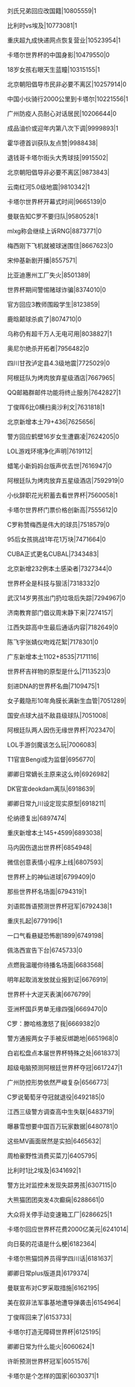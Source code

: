刘氏兄弟回应改国籍|10805559|1

比利时vs埃及|10773081|1

重庆超九成快递网点恢复营业|10523954|1

卡塔尔世界杯的中国身影|10479550|0

18岁女孩右眼天生蓝瞳|10315155|1

北京朝阳倡导市民非必要不离区|10257914|0

中国小伙骑行2000公里到卡塔尔|10221556|1

广州防疫人员耐心对话居民|10206644|0

成品油价或迎年内第八次下调|9999893|1

霍华德首训获队友点赞|9988438|

退钱哥卡塔尔街头大秀球技|9915502|

北京朝阳倡导非必要不离区|9873843|

云南红河5.0级地震|9810342|1

卡塔尔世界杯开幕式时间|9665139|0

曼联告知C罗不要归队|9580528|1

mlxg称会继续上诉RNG|8873771|0

梅西刚下飞机就被球迷围住|8667623|0

宋仲基新剧开播|8557571|

比亚迪惠州工厂失火|8501389|

世界杯期间警惕赌球诈骗|8374010|0

官方回应3教师围殴学生|8123859|

鹿晗颠球杀疯了|8074710|0

乌称仍有超千万人无电可用|8038827|1

奥尼尔绝杀开拓者|7956482|0

四川甘孜泸定县4.3级地震|7725029|0

阿根廷队为烤肉放弃星级酒店|7667965|

QQ邮箱群邮件功能将终止服务|7642827|1

丁俊晖6比0横扫奥沙利文|7631818|1

北京新增本土79+436|7625656|

警方回应鹤壁16岁女生遭霸凌|7624205|0

LOL游戏环境净化声明|7619112|

蜡笔小新妈妈台版声优去世|7616947|0

阿根廷队为烤肉放弃五星级酒店|7592919|0

小伙辞职花光积蓄去看世界杯|7560058|1

卡塔尔世界杯门票价格创新高|7555612|0

C罗称赞梅西是伟大的球员|7518579|0

95后女孩挑战1年花1万块|7471664|0

CUBA正式更名CUBAL|7343483|

北京新增232例本土感染者|7327344|0

世界杯全是科技与狠活|7318332|0

武汉14岁男孩出门扔垃圾后失踪|7294967|0

济南教育部门倡议周末静下来|7274157|

江西失踪高中生最后通话内容|7182649|0

陈飞宇张婧仪吻戏花絮|7178301|0

广东新增本土1102+8535|7171116|

世界杯吉祥物的原型是什么|7113523|0

刻进DNA的世界杯名曲|7109475|1

女子戴隐形10年角膜长满新生血管|7051289|

国安点球大战不敌县级球队|7051008|

阿根廷队两人因伤无缘世界杯|7023470|

LOL手游剑魔该怎么玩|7006083|

T1官宣Bengi成为监督|6956770|

卿卿日常嫡长主原来这么帅|6926982|

DK官宣deokdam离队|6918639|

卿卿日常九川设定现实原型|6918211|

伦纳德复出|6897474|

重庆新增本土145+4599|6893038|

马内因伤退出世界杯|6854948|

微信创意表情小程序上线|6807593|

世界杯上的神仙进球|6799409|0

那些世界杯名场面|6794319|1

刘语熙唇语预测世界杯冠军|6792438|1

重庆扎起|6779196|1

一口气看悬疑恐怖剧1899|6749198|

佩洛西宣告下台|6745733|0

点燃我温暖你待播名场面|6683568|

明年起取消发放就业报到证|6676919|

世界杯十大逆天表演|6676799|

亚洲杯国乒男单无缘四强|6669470|0

C罗：滕哈格激怒了我|6669382|0

警方通报两女子手被反绑跪地|6651968|0

白岩松盘点本届世界杯特殊之处|6618373|

超级电脑预测阿根廷世界杯夺冠|6617247|1

广州防控形势依然严峻复杂|6566773|

C罗说葡萄牙夺冠就退役|6492185|0

江西三级警方调查高中生失联|6483719|

曝暴雪想要中国百万玩家数据|6480781|0

这些MV画面居然是实拍|6465632|

周柏豪野性消费买菜刀|6405795|

比利时1比2埃及|6341692|1

警方比对监控未发现失踪男孩|6307115|0

大熊猫团团突发4次癫痫|6288661|0

大众将关停手动变速箱工厂|6286625|1

卡塔尔回应世界杯花费2000亿美元|6241014|

向日葵的花语是什么梗|6182364|

卡塔尔熊猫饲养员得学四川话|6181637|

卿卿日常plus版道具|6179374|

曼联宣布对C罗采取措施|6162195|

美在叙非法军事基地遭导弹袭击|6154964|

丁俊晖回来了|6153733|

卡塔尔打造无障碍世界杯|6125195|

卿卿日常为什么能火|6060624|1

许昕预测世界杯冠军|6051576|

卡塔尔是个怎样的国家|6030371|1

